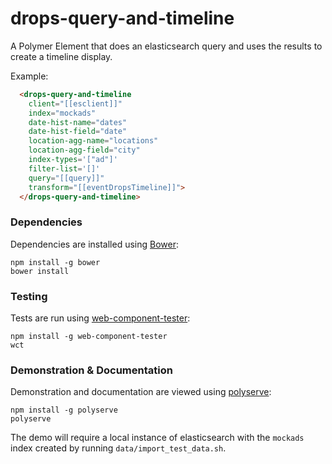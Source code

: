 # drops-query-and-timeline

A Polymer Element that does an elasticsearch query and uses the results to create a timeline display.

Example:
```html
  <drops-query-and-timeline
    client="[[esclient]]"
    index="mockads"
    date-hist-name="dates"
    date-hist-field="date"
    location-agg-name="locations"
    location-agg-field="city"
    index-types='["ad"]'
    filter-list='[]'
    query="[[query]]"
    transform="[[eventDropsTimeline]]">
  </drops-query-and-timeline>
```

### Dependencies

Dependencies are installed using [Bower](http://bower.io/):

    npm install -g bower
    bower install

### Testing

Tests are run using [web-component-tester](https://github.com/Polymer/web-component-tester):

    npm install -g web-component-tester
    wct

### Demonstration & Documentation

Demonstration and documentation are viewed using [polyserve](https://github.com/PolymerLabs/polyserve):

    npm install -g polyserve
    polyserve

The demo will require a local instance of elasticsearch with the `mockads` index created by running `data/import_test_data.sh`.

